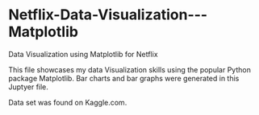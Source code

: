 # Netflix-Data-Visualization---Matplotlib
Data Visualization using Matplotlib for Netflix

This file showcases my data Visualization skills using the popular Python package Matplotlib. Bar charts and bar graphs were generated in this Juptyer file.

Data set was found on Kaggle.com.
